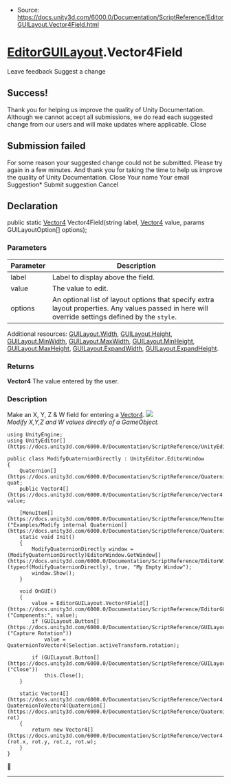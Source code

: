 * Source: https://docs.unity3d.com/6000.0/Documentation/ScriptReference/EditorGUILayout.Vector4Field.html

#  [EditorGUILayout](https://docs.unity3d.com/6000.0/Documentation/ScriptReference/EditorGUILayout.html).Vector4Field
Leave feedback
Suggest a change
## Success!
Thank you for helping us improve the quality of Unity Documentation. Although we cannot accept all submissions, we do read each suggested change from our users and will make updates where applicable.
Close
## Submission failed
For some reason your suggested change could not be submitted. Please <a>try again</a> in a few minutes. And thank you for taking the time to help us improve the quality of Unity Documentation.
Close
Your name Your email Suggestion* Submit suggestion
Cancel
## Declaration
public static [Vector4](https://docs.unity3d.com/6000.0/Documentation/ScriptReference/Vector4.html) Vector4Field(string label, [Vector4](https://docs.unity3d.com/6000.0/Documentation/ScriptReference/Vector4.html) value, params GUILayoutOption[] options); 
### Parameters
Parameter | Description  
---|---  
label | Label to display above the field.  
value | The value to edit.  
options | An optional list of layout options that specify extra layout properties. Any values passed in here will override settings defined by the `style`.  
Additional resources: [GUILayout.Width](https://docs.unity3d.com/6000.0/Documentation/ScriptReference/GUILayout.Width.html), [GUILayout.Height](https://docs.unity3d.com/6000.0/Documentation/ScriptReference/GUILayout.Height.html), [GUILayout.MinWidth](https://docs.unity3d.com/6000.0/Documentation/ScriptReference/GUILayout.MinWidth.html), [GUILayout.MaxWidth](https://docs.unity3d.com/6000.0/Documentation/ScriptReference/GUILayout.MaxWidth.html), [GUILayout.MinHeight](https://docs.unity3d.com/6000.0/Documentation/ScriptReference/GUILayout.MinHeight.html), [GUILayout.MaxHeight](https://docs.unity3d.com/6000.0/Documentation/ScriptReference/GUILayout.MaxHeight.html), [GUILayout.ExpandWidth](https://docs.unity3d.com/6000.0/Documentation/ScriptReference/GUILayout.ExpandWidth.html), [GUILayout.ExpandHeight](https://docs.unity3d.com/6000.0/Documentation/ScriptReference/GUILayout.ExpandHeight.html).  
### Returns
**Vector4** The value entered by the user. 
### Description
Make an X, Y, Z & W field for entering a [Vector4](https://docs.unity3d.com/6000.0/Documentation/ScriptReference/Vector4.html).
![](https://docs.unity3d.com/6000.0/Documentation/StaticFiles/ScriptRefImages/ModifyQuaternionDirectly.png)   
_Modify X,Y,Z and W values directly of a GameObject._
```
using UnityEngine;
using UnityEditor[](https://docs.unity3d.com/6000.0/Documentation/ScriptReference/UnityEditor.html);  
  
public class ModifyQuaternionDirectly : UnityEditor.EditorWindow
{
    Quaternion[](https://docs.unity3d.com/6000.0/Documentation/ScriptReference/Quaternion.html) quat;
    public Vector4[](https://docs.unity3d.com/6000.0/Documentation/ScriptReference/Vector4.html) value;  
  
    [MenuItem[](https://docs.unity3d.com/6000.0/Documentation/ScriptReference/MenuItem.html)("Examples/Modify internal Quaternion[](https://docs.unity3d.com/6000.0/Documentation/ScriptReference/Quaternion.html)")]
    static void Init()
    {
        ModifyQuaternionDirectly window = (ModifyQuaternionDirectly)EditorWindow.GetWindow[](https://docs.unity3d.com/6000.0/Documentation/ScriptReference/EditorWindow.GetWindow.html)(typeof(ModifyQuaternionDirectly), true, "My Empty Window");
        window.Show();
    }  
  
    void OnGUI()
    {
        value = EditorGUILayout.Vector4Field[](https://docs.unity3d.com/6000.0/Documentation/ScriptReference/EditorGUILayout.Vector4Field.html)("Components:", value);
        if (GUILayout.Button[](https://docs.unity3d.com/6000.0/Documentation/ScriptReference/GUILayout.Button.html)("Capture Rotation"))
            value = QuaternionToVector4(Selection.activeTransform.rotation);  
  
        if (GUILayout.Button[](https://docs.unity3d.com/6000.0/Documentation/ScriptReference/GUILayout.Button.html)("Close"))
            this.Close();
    }  
  
    static Vector4[](https://docs.unity3d.com/6000.0/Documentation/ScriptReference/Vector4.html) QuaternionToVector4(Quaternion[](https://docs.unity3d.com/6000.0/Documentation/ScriptReference/Quaternion.html) rot)
    {
        return new Vector4[](https://docs.unity3d.com/6000.0/Documentation/ScriptReference/Vector4.html)(rot.x, rot.y, rot.z, rot.w);
    }
}

```

* * *

